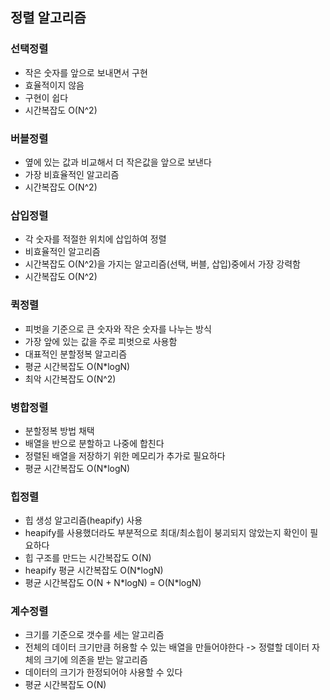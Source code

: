 ## 정렬 알고리즘

### 선택정렬

- 작은 숫자를 앞으로 보내면서 구현
- 효율적이지 않음
- 구현이 쉽다
- 시간복잡도 O(N^2)

### 버블정렬

- 옆에 있는 값과 비교해서 더 작은값을 앞으로 보낸다
- 가장 비효율적인 알고리즘
- 시간복잡도 O(N^2)

### 삽입정렬

- 각 숫자를 적절한 위치에 삽입하여 정렬
- 비효율적인 알고리즘
- 시간복잡도 O(N^2)을 가지는 알고리즘(선택, 버블, 삽입)중에서 가장 강력함
- 시간복잡도 O(N^2)

### 퀵정렬

- 피벗을 기준으로 큰 숫자와 작은 숫자를 나누는 방식
- 가장 앞에 있는 값을 주로 피벗으로 사용함
- 대표적인 분할정복 알고리즘
- 평균 시간복잡도 O(N\*logN)
- 최악 시간복잡도 O(N^2)

### 병합정렬

- 분할정복 방법 채택
- 배열을 반으로 분할하고 나중에 합친다
- 정렬된 배열을 저장하기 위한 메모리가 추가로 필요하다
- 평균 시간복잡도 O(N\*logN)

### 힙정렬

- 힙 생성 알고리즘(heapify) 사용
- heapify를 사용했더라도 부분적으로 최대/최소힙이 붕괴되지 않았는지 확인이 필요하다
- 힙 구조를 만드는 시간복잡도 O(N)
- heapify 평균 시간복잡도 O(N\*logN)
- 평균 시간복잡도 O(N + N\*logN) = O(N\*logN)

### 계수정렬

- 크기를 기준으로 갯수를 세는 알고리즘
- 전체의 데이터 크기만큼 허용할 수 있는 배열을 만들어야한다 -> 정렬할 데이터 자체의 크기에 의존을 받는 알고리즘
- 데이터의 크기가 한정되어야 사용할 수 있다
- 평균 시간복잡도 O(N)

